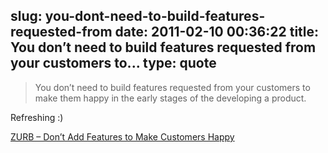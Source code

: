 slug: you-dont-need-to-build-features-requested-from
date: 2011-02-10 00:36:22
title: You don’t need to build features requested from your customers to...
type: quote
---

> You don’t need to build features requested from your customers to make them happy in the early stages of the developing a product.

Refreshing :)

 [ZURB – Don’t Add Features to Make Customers Happy](http://www.zurb.com/article/561/dont-add-features-to-make-customers-happy)
